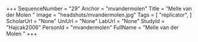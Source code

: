 +++
SequenceNumber = "29"
Anchor = "mvandermolen"
Title = "Melle van der Molen "
Image = "headshots/mvandermolen.jpg"
Tags = [ "replicator", ]
ScholarUrl = "None"
UniUrl = "None"
LabUrl = "None"
StudyId = "Hajcak2006"
PersonId = "mvandermolen"
FullName = "Melle van der Molen "
+++